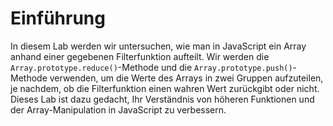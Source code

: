 # Einführung

In diesem Lab werden wir untersuchen, wie man in JavaScript ein Array anhand einer gegebenen Filterfunktion aufteilt. Wir werden die `Array.prototype.reduce()`-Methode und die `Array.prototype.push()`-Methode verwenden, um die Werte des Arrays in zwei Gruppen aufzuteilen, je nachdem, ob die Filterfunktion einen wahren Wert zurückgibt oder nicht. Dieses Lab ist dazu gedacht, Ihr Verständnis von höheren Funktionen und der Array-Manipulation in JavaScript zu verbessern.
